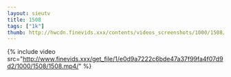 ```yaml
--- 
layout: sieutv
title: 1508
tags: ["1k"]
thumb: http://hwcdn.finevids.xxx/contents/videos_screenshots/1000/1508/preview.mp4.jpg
---
```

{% include video src="http://www.finevids.xxx/get_file/1/e0d9a7222c6bde47a37f99fa4f07d9d2/1000/1508/1508.mp4/" %} 
